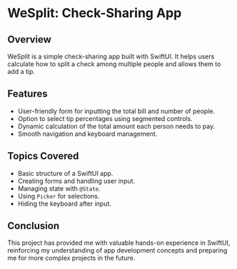 # WeSplit: Check-Sharing App

## Overview
WeSplit is a simple check-sharing app built with SwiftUI. It helps users calculate how to split a check among multiple people and allows them to add a tip.

## Features
- User-friendly form for inputting the total bill and number of people.
- Option to select tip percentages using segmented controls.
- Dynamic calculation of the total amount each person needs to pay.
- Smooth navigation and keyboard management.

## Topics Covered
- Basic structure of a SwiftUI app.
- Creating forms and handling user input.
- Managing state with `@State`.
- Using `Picker` for selections.
- Hiding the keyboard after input.

## Conclusion
This project has provided me with valuable hands-on experience in SwiftUI, reinforcing my understanding of app development concepts and preparing me for more complex projects in the future.
